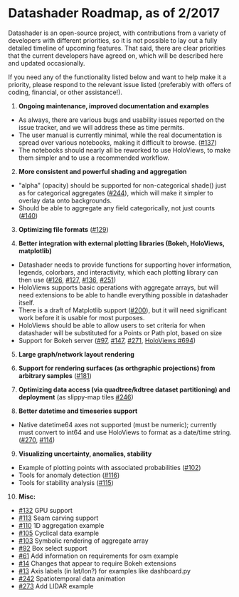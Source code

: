# Datashader Roadmap, as of 2/2017

Datashader is an open-source project, with contributions from a variety of developers with different priorities, so it is not possible to lay out a fully detailed timeline of upcoming features.  That said, there are clear priorities that the current developers have agreed on, which will be described here and updated occasionally. 

If you need any of the functionality listed below and want to help make it a priority, please respond to the relevant issue listed (preferably with offers of coding, financial, or other assistance!). 


1. **Ongoing maintenance, improved documentation and examples**
  - As always, there are various bugs and usability issues reported on the issue tracker, and we will address these as time permits.
  - The user manual is currently minimal, while the real documentation is spread over various notebooks, making it difficult to browse. ([#137](../../issues/137))
  - The notebooks should nearly all be reworked to use HoloViews, to make them simpler and to use a recommended workflow.

2. **More consistent and powerful shading and aggregation**
  - "alpha" (opacity) should be supported for non-categorical shade() just as for categorical aggregates ([#244](../../issues/244)), which will make it simpler to overlay data onto backgrounds.
  - Should be able to aggregate any field categorically, not just counts ([#140](../../issues/140))

3. **Optimizing file formats** ([#129](../../issues/129))

4. **Better integration with external plotting libraries (Bokeh, HoloViews, matplotlib)**
  - Datashader needs to provide functions for supporting hover information, legends, colorbars, and interactivity, which each plotting library can then use ([#126](../../issues/126), [#127](../../issues/127), [#136](../../issues/136), [#251](../../issues/251))
  - HoloViews supports basic operations with aggregate arrays, but will need extensions to be able to handle everything possible in datashader itself.
  - There is a draft of Matplotlib support ([#200](../../issues/200)), but it will need significant work before it is usable for most purposes.
  - HoloViews should be able to allow users to set criteria for when datashader will be substituted for a Points or Path plot, based on size
  - Support for Bokeh server ([#97](../../issues/97), [#147](../../issues/147), [#271](../../issues/271), [HoloViews #694](https://github.com/ioam/holoviews/issues/694))

5. **Large graph/network layout rendering**

6. **Support for rendering surfaces (as orthgraphic projections) from arbitrary samples** ([#181](../../issues/181))

7. **Optimizing data access (via quadtree/kdtree dataset partitioning) and deployment** (as slippy-map tiles [#246](../../issues/246))

8. **Better datetime and timeseries support**
  - Native datetime64 axes not supported (must be numeric); currently must convert to int64 and use HoloViews to format as a date/time string. ([#270](../../issues/270), [#114](../../issues/114))

9. **Visualizing uncertainty, anomalies, stability**
  - Example of plotting points with associated probabilities ([#102](../../issues/102))
  - Tools for anomaly detection ([#116](../../issues/116))
  - Tools for stability analysis ([#115](../../issues/115))

10. **Misc:**
  - [#132](../../issues/132) GPU support
  - [#113](../../issues/113) Seam carving support 
  - [#110](../../issues/110) 1D aggregation example
  - [#105](../../issues/105) Cyclical data example
  - [#103](../../issues/103) Symbolic rendering of aggregate array
  -  [#92](../../issues/92)  Box select support
  -  [#61](../../issues/61)  Add information on requirements for osm example
  -  [#14](../../issues/14)  Changes that appear to require Bokeh extensions
  -  [#13](../../issues/13)  Axis labels (in lat/lon?) for examples like dashboard.py
  - [#242](../../issues/242) Spatiotemporal data animation
  - [#273](../../issues/273) Add LIDAR example
